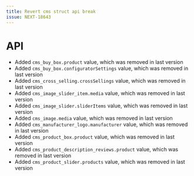 ```yaml
---
title: Revert cms struct api break
issue: NEXT-18643
---
```

# API
* Added `cms_buy_box.product` value, which was removed in last version
* Added `cms_buy_box.configuratorSettings` value, which was removed in last version
* Added `cms_cross_selling.crossSellings` value, which was removed in last version
* Added `cms_image_slider_item.media` value, which was removed in last version
* Added `cms_image_slider.sliderItems` value, which was removed in last version
* Added `cms_image.media` value, which was removed in last version
* Added `cms_manufacturer_logo.manufacturer` value, which was removed in last version
* Added `cms_product_box.product` value, which was removed in last version
* Added `cms_product_description_reviews.product` value, which was removed in last version
* Added `cms_product_slider.products` value, which was removed in last version

